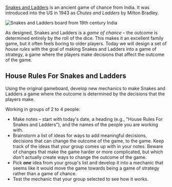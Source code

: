 [Snakes and Ladders](https://en.wikipedia.org/wiki/Snakes_and_Ladders) is an ancient game of chance from India. It was introduced into the US in 1943 as *Chutes and Ladders* by Milton Bradley.

![Snakes and Ladders board from 19th century India](https://upload.wikimedia.org/wikipedia/commons/thumb/a/a7/Snakes_and_Ladders.jpg/498px-Snakes_and_Ladders.jpg)

As designed, Snakes and Ladders is a *game of chance* – the outcome is determined entirely by the roll of the dice. This makes it an excellent family game, but it often feels boring to older players. Today we will design a set of *house rules* with the goal of making Snakes and Ladders into a game of strategy, a game where the players make decisions that affect the outcome of the game.

## House Rules For Snakes and Ladders

Using the original gameboard, develop new mechanics to make Snakes and Ladders a game where the outcome is determined by the decisions that the players make.

Working in groups of 2 to 4 people:
* Make notes – start with today's date, a heading (e.g., "House Rules For Snakes and Ladders"), and the names of the people you are working with.
* Brainstorm a list of ideas for ways to add meaningful decisions, decisions that can change the outcome of the game, to the game. Keep track of the ideas that your group comes up with in your notes. Beware of changes that make the game harder or more complicated, but which don't actually create ways to change the outcome of the game.
* Pick ***one*** idea from your group's list and develop it into a mechanic that seems like it would move the game towards being a game of strategy rather than a game of chance.
* Test the mechanic that your group selected to see how it works.

